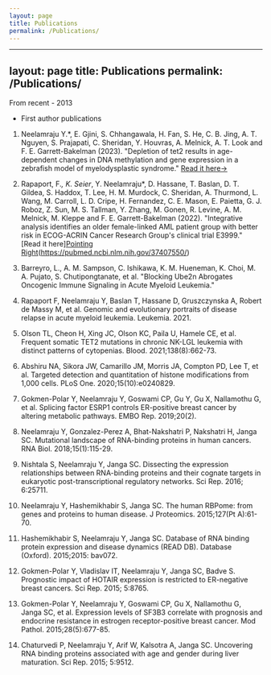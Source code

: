 ```yaml
---
layout: page
title: Publications
permalink: /Publications/
---
```

---
layout: page
title: Publications
permalink: /Publications/
---

From recent - 2013
* First author publications 

1.	Neelamraju Y.*, E. Gjini, S. Chhangawala, H. Fan, S. He, C. B. Jing, A. T. Nguyen, S. Prajapati, C. Sheridan, Y. Houvras, A. Melnick, A. T. Look and F. E. Garrett-Bakelman (2023). "Depletion of tet2 results in age-dependent changes in DNA methylation and gene expression in a zebrafish model of myelodysplastic syndrome." [Read it here->](https://pubmed.ncbi.nlm.nih.gov/37937078/)

2. Rapaport, F.*, K. Seier*, Y. Neelamraju*, D. Hassane, T. Baslan, D. T. Gildea, S. Haddox, T. Lee, H. M. Murdock, C. Sheridan, A. Thurmond, L. Wang, M. Carroll, L. D. Cripe, H. Fernandez, C. E. Mason, E. Paietta, G. J. Roboz, Z. Sun, M. S. Tallman, Y. Zhang, M. Gonen, R. Levine, A. M. Melnick, M. Kleppe and F. E. Garrett-Bakelman (2022). "Integrative analysis identifies an older female-linked AML patient group with better risk in ECOG-ACRIN Cancer Research Group's clinical trial E3999." [Read it here][Pointing Right](images/pointing-right.png)(https://pubmed.ncbi.nlm.nih.gov/37407550/)

3. Barreyro, L., A. M. Sampson, C. Ishikawa, K. M. Hueneman, K. Choi, M. A. Pujato, S. Chutipongtanate, et al. "Blocking Ube2n Abrogates Oncogenic Immune Signaling in Acute Myeloid Leukemia."

4.	Rapaport F, Neelamraju Y, Baslan T, Hassane D, Gruszczynska A, Robert de Massy M, et al. Genomic and evolutionary portraits of disease relapse in acute myeloid leukemia. Leukemia. 2021.

5. Olson TL, Cheon H, Xing JC, Olson KC, Paila U, Hamele CE, et al. Frequent somatic TET2 mutations in chronic NK-LGL leukemia with distinct patterns of cytopenias. Blood. 2021;138(8):662-73.

6.	Abshiru NA, Sikora JW, Camarillo JM, Morris JA, Compton PD, Lee T, et al. Targeted detection and quantitation of histone modifications from 1,000 cells. PLoS One. 2020;15(10):e0240829.

7.	Gokmen-Polar Y, Neelamraju Y, Goswami CP, Gu Y, Gu X, Nallamothu G, et al. Splicing factor ESRP1 controls ER-positive breast cancer by altering metabolic pathways. EMBO Rep. 2019;20(2).

8.	Neelamraju Y, Gonzalez-Perez A, Bhat-Nakshatri P, Nakshatri H, Janga SC. Mutational landscape of RNA-binding proteins in human cancers. RNA Biol. 2018;15(1):115-29.

9.	Nishtala S, Neelamraju Y, Janga SC. Dissecting the expression relationships between RNA-binding proteins and their cognate targets in eukaryotic post-transcriptional regulatory networks. Sci Rep. 2016; 6:25711.

10.	Neelamraju Y, Hashemikhabir S, Janga SC. The human RBPome: from genes and proteins to human disease. J Proteomics. 2015;127(Pt A):61-70.

11.	Hashemikhabir S, Neelamraju Y, Janga SC. Database of RNA binding protein expression and disease dynamics (READ DB). Database (Oxford). 2015;2015: bav072.

12.	Gokmen-Polar Y, Vladislav IT, Neelamraju Y, Janga SC, Badve S. Prognostic impact of HOTAIR expression is restricted to ER-negative breast cancers. Sci Rep. 2015; 5:8765.

13.	Gokmen-Polar Y, Neelamraju Y, Goswami CP, Gu X, Nallamothu G, Janga SC, et al. Expression levels of SF3B3 correlate with prognosis and endocrine resistance in estrogen receptor-positive breast cancer. Mod Pathol. 2015;28(5):677-85.

14.	Chaturvedi P, Neelamraju Y, Arif W, Kalsotra A, Janga SC. Uncovering RNA binding proteins associated with age and gender during liver maturation. Sci Rep. 2015; 5:9512.
